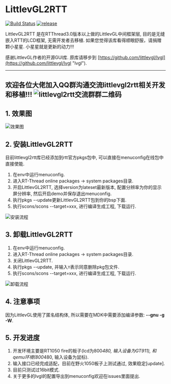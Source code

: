 # LittlevGL2RTT #

[![Build Status](https://travis-ci.org/liu2guang/LittlevGL2RTT.svg?branch=master)](https://travis-ci.org/liu2guang/LittlevGL2RTT)
[![release](https://img.shields.io/badge/Release-v0.0.1-orange.svg)](https://github.com/liu2guang/LittlevGL2RTT/releases)

LittlevGL2RTT 是在RTThread3.0版本以上做的LittlevGL中间框架层, 目的是无缝嵌入RTT的LCD框架, 无需开发者去移植. 如果您觉得该库看得顺眼舒服，请捐赠颗小星星. 小星星就是更新的动力!!! 

感谢LittlevGL作者的开源GUI库. 原库请移步到 [https://github.com/littlevgl/lvgl](https://github.com/littlevgl/lvgl "lvgl"). 

----
欢迎各位大佬加入QQ群沟通交流littlevgl2rtt相关开发和移植!!!
![littlevgl2rtt交流群群二维码](https://i.imgur.com/COnvJ4A.png)
----

## 1. 效果图

![效果图](https://i.imgur.com/hdq3RhV.gif)

## 2. 安装LittlevGL2RTT

目前littlevgl2rtt库已经添加到rtt官方pkgs包中, 可以直接在menuconfig在线包中直接使能. 

1. 在env中运行menuconfig. 
2. 进入RT-Thread online packages -> system packages目录. 
3. 开启LittlevGL2RTT, 选择version为lateset最新版本, 配置分辨率为你的显示屏分辨率, 然后开启demo并保存退出menuconfig.
4. 执行pkgs --update更新LittlevGL2RTT包到你的bsp下面. 
5. 执行scons/scons --target=xxx, 进行编译生成工程, 下载运行.
 
![安装流程](https://i.imgur.com/fojc8Ie.gif)

## 3. 卸载LittlevGL2RTT

1. 在env中运行menuconfig. 
2. 进入RT-Thread online packages -> system packages目录. 
3. 关闭LittlevGL2RTT.
4. 执行pkgs --update, 并输入`Y`表示同意删除pkg包文件. 
5. 执行scons/scons --target=xxx, 进行编译生成工程, 下载运行.

![卸载流程](https://i.imgur.com/yAeXejV.gif)

## 4. 注意事项

因为LittlevGL使用了匿名结构体, 所以需要在MDK中需要添加编译参数: **--gnu -g -W**. 

## 5. 开发进度

1. 开发环境主要是RT1050 fire的板子(lcd为800*480, 输入设备为GT911), 和qemu环境(800*480, 输入设备为鼠标). 
2. 输入接口已经完成适配，目前在野火1050板子上测试通过, 效果稳定[update].
3. 目前只测试过16bit模式.
4. 关于更多的lvgl的配置导出到menuconfig欢迎在issues里面提出. 
